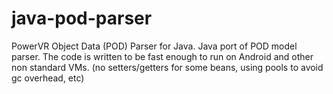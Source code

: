 java-pod-parser
===============

PowerVR Object Data (POD) Parser for Java.
Java port of POD model parser. The code is written to be fast enough to run on Android and other non standard VMs. (no setters/getters for some beans, using pools to avoid gc overhead, etc)
